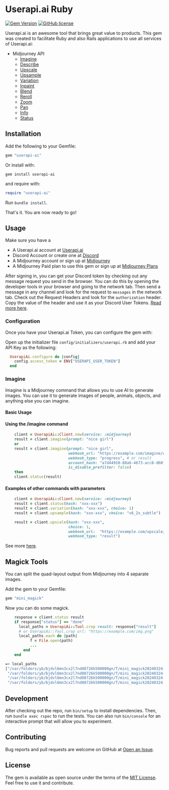 # Userapi.ai Ruby

[![Gem Version](https://badge.fury.io/rb/userapi-ai.svg)](https://badge.fury.io/rb/userapi-ai)
[![GitHub license](https://img.shields.io/badge/license-MIT-blue.svg)](https://github.com/neonix20b/userapi-ai/blob/main/LICENSE.txt)

Userapi.ai is an awesome tool that brings great value to products.
This gem was created to facilitate Ruby and also Rails applications to use all services of Userapi.ai:
  - Midjourney API
      - [Imagine](https://www.notion.so/Midjourney-userapi-ai-doc-en-119680339b0a47e2ba6ae467eca58142?pvs=21)
      - [Describe](https://www.notion.so/Midjourney-userapi-ai-doc-en-119680339b0a47e2ba6ae467eca58142?pvs=21)
      - [Upscale](https://www.notion.so/Midjourney-userapi-ai-doc-en-119680339b0a47e2ba6ae467eca58142?pvs=21)
      - [Upsample](https://www.notion.so/Midjourney-userapi-ai-doc-en-119680339b0a47e2ba6ae467eca58142?pvs=21)
      - [Variation](https://www.notion.so/Midjourney-userapi-ai-doc-en-119680339b0a47e2ba6ae467eca58142?pvs=21)
      - [Inpaint](https://www.notion.so/Midjourney-userapi-ai-doc-en-119680339b0a47e2ba6ae467eca58142?pvs=21)
      - [Blend](https://www.notion.so/Midjourney-userapi-ai-doc-en-119680339b0a47e2ba6ae467eca58142?pvs=21)
      - [Reroll](https://www.notion.so/Midjourney-userapi-ai-doc-en-119680339b0a47e2ba6ae467eca58142?pvs=21)
      - [Zoom](https://www.notion.so/Midjourney-userapi-ai-doc-en-119680339b0a47e2ba6ae467eca58142?pvs=21)
      - [Pan](https://www.notion.so/Midjourney-userapi-ai-doc-en-119680339b0a47e2ba6ae467eca58142?pvs=21)
      - [Info](https://www.notion.so/Midjourney-userapi-ai-doc-en-119680339b0a47e2ba6ae467eca58142?pvs=21)
      - [Status](https://www.notion.so/Midjourney-userapi-ai-doc-en-119680339b0a47e2ba6ae467eca58142?pvs=21)

## Installation

Add the following to your Gemfile:

```ruby
gem "userapi-ai"
```

Or install with:

```shell
gem install userapi-ai
```

and require with:

```ruby
require "userapi-ai"
```

Run `bundle install`.

That's it. You are now ready to go!

## Usage

Make sure you have a
  - A Userapi.ai account at [Userapi.ai](https://userapi.ai/)
  - Discord Account or create one at [Discord](https://discord.com)
  - A Midjourney account or sign up at [Midjourney](https://www.midjourney.com)
  - A Midjourney Paid plan to use this gem or sign up at [Midjourney Plans](https://www.midjourney.com/account/)

After signing in, you can get your Discord token by checking out any message request you send in the browser.
You can do this by opening the developer tools in your browser and going to the network tab.
Then send a message in any channel and look for the request to `messages` in the network tab.
Check out the Request Headers and look for the `authorization` header. Copy the value of the header and use it as your Discord User Tokens. [Read more here](https://blog.userapi.ai/post/5).

### Configuration

Once you have your Userapi.ai Token, you can configure the gem with:

Open up the initializer file `config/initializers/userapi.rb` and add your API Key as the following:

```ruby
  UserapiAi.configure do |config|
    config.access_token = ENV["USERAPI_USER_TOKEN"]
  end
```

### Imagine

Imagine is a Midjourney command that allows you to use AI to generate images.
You can use it to generate images of people, animals, objects, and anything else you can imagine.

#### Basic Usage

#### Using the /imagine command

```ruby
    client = UserapiAi::Client.new(service: :midjourney)
    result = client.imagine(prompt: "nice girl")
    or
    result = client.imagine(prompt: "nice girl",
                            webhook_url: "https://example.com/imagine/webhook-url",
                            webhook_type: "progress", # or result
                            account_hash: "a7d44910-88a6-4673-acc8-d60ffc3479a6",
                            is_disable_prefilter: false)
    then
    client.status(result)
```

#### Examples of other commands with parameters

```ruby
    client = UserapiAi::Client.new(service: :midjourney)
    result = client.status(hash: "xxx-xxx")
    result = client.variation(hash: "xxx-xxx", choice: 1)
    result = client.upsample(hash: "xxx-xxx", choice: "v6_2x_subtle")

    result = client.upscale(hash: "xxx-xxx", 
                            choice: 1,
                            webhook_url:  "https://example.com/upscale/webhook-url",
                            webhook_type: "result")
```
See more [here](https://butternut-saffron-e5e.notion.site/Midjourney-userapi-ai-doc-en-119680339b0a47e2ba6ae467eca58142#9abe719bb58948039acb5f0a6aee8947).

## Magick Tools

You can split the quad-layout output from Midjourney into 4 separate images. 

Add the gem to your Gemfile:

```rb
gem "mini_magick"
```

Now you can do some magick.

```ruby
    response = client.status result
    if response["status"] == "done"
      local_paths = UserapiAi::Tool.crop result: response["result"] 
      # or UserapiAi::Tool.crop url: "https://example.com/img.png"
      local_paths.each do |path|
           f = File.open(path)
           ...
        end
    end
```

```bash
=> local_paths
["/var/folders/yb/bjdvl6mn3cx2l7nd08726k500000gn/T/mini_magick20240324-73984-31zmkb-0.png",
 "/var/folders/yb/bjdvl6mn3cx2l7nd08726k500000gn/T/mini_magick20240324-73984-31zmkb-1.png",
 "/var/folders/yb/bjdvl6mn3cx2l7nd08726k500000gn/T/mini_magick20240324-73984-31zmkb-2.png",
 "/var/folders/yb/bjdvl6mn3cx2l7nd08726k500000gn/T/mini_magick20240324-73984-31zmkb-3.png"]
```

## Development

After checking out the repo, run `bin/setup` to install dependencies. Then, run `bundle exec rspec` to run the tests.
You can also run `bin/console` for an interactive prompt that will allow you to experiment.

## Contributing

Bug reports and pull requests are welcome on GitHub at [Open an Issue](https://github.com/neonix20b/userapi-ai).

## License

The gem is available as open source under the terms of the [MIT License](https://opensource.org/licenses/MIT).
Feel free to use it and contribute.
